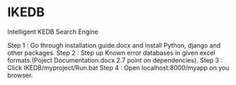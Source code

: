 # IKEDB
Intelligent KEDB Search Engine


Step  1 : Go through installation guide.docx and install Python, django and other packages.
Step  2 : Step up Known error databases in given excel formats.(Poject Documentation.docx 2.7 point on dependencies).
Step  3 : Click IKEDB/myproject/Run.bat
Step  4 : Open localhost:8000/myapp on you browser.
